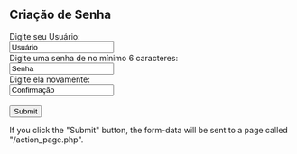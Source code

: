 <html>
<body>

<h2>Criação de Senha</h2>

<form action="/action_page.php">
  <label for="fname">Digite seu Usuário:</label><br>
  <input type="text" id="fname" name="fname" value="Usuário"><br>
  <label for="fname">Digite uma senha de no mínimo 6 caracteres:</label><br>
  <input type="text" id="fname" name="fname" value="Senha"><br>
  <label for="lname">Digite ela novamente:</label><br>
  <input type="text" id="lname" name="lname" value="Confirmação"><br><br>
  <input type="submit" value="Submit">
</form> 

<p>If you click the "Submit" button, the form-data will be sent to a page called "/action_page.php".</p>

</body>
